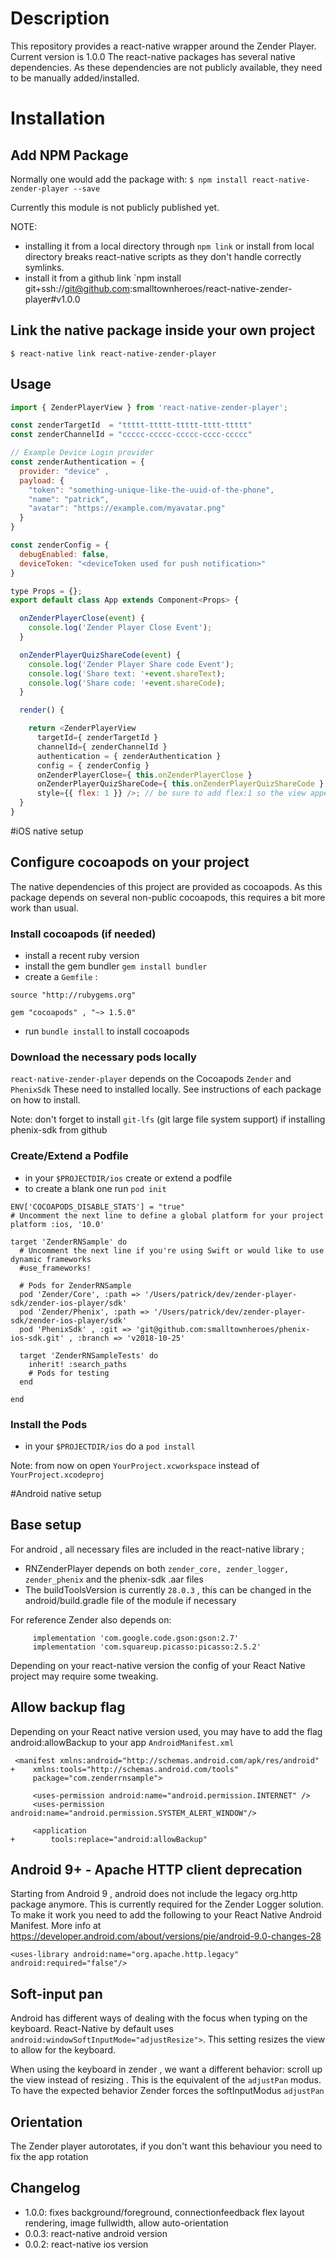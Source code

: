 # Description

This repository provides a react-native wrapper around the Zender Player. Current version is 1.0.0
The react-native packages has several native dependencies. As these dependencies are not publicly available, they need to be manually added/installed.

# Installation
## Add NPM Package
Normally one would add the package with:
`$ npm install react-native-zender-player --save`

Currently this module is not publicly published yet.

NOTE: 
- installing it from a local directory through `npm link` or install from local directory breaks react-native scripts as they don't handle correctly symlinks.
- install it from a github link `npm install git+ssh://git@github.com:smalltownheroes/react-native-zender-player#v1.0.0

## Link the native package inside your own project

`$ react-native link react-native-zender-player`


## Usage
```javascript
import { ZenderPlayerView } from 'react-native-zender-player';

const zenderTargetId  = "ttttt-ttttt-ttttt-tttt-ttttt"
const zenderChannelId = "ccccc-ccccc-ccccc-cccc-ccccc"

// Example Device Login provider
const zenderAuthentication = {
  provider: "device" ,
  payload: {
    "token": "something-unique-like-the-uuid-of-the-phone",
    "name": "patrick",
    "avatar": "https://example.com/myavatar.png"
  }
}

const zenderConfig = {
  debugEnabled: false,
  deviceToken: "<deviceToken used for push notification>"
}

type Props = {};
export default class App extends Component<Props> {

  onZenderPlayerClose(event) {
    console.log('Zender Player Close Event');
  }

  onZenderPlayerQuizShareCode(event) {
    console.log('Zender Player Share code Event');
    console.log('Share text: '+event.shareText);
    console.log('Share code: '+event.shareCode);
  }

  render() {

    return <ZenderPlayerView
      targetId={ zenderTargetId }
      channelId={ zenderChannelId }
      authentication = { zenderAuthentication }
      config = { zenderConfig }
      onZenderPlayerClose={ this.onZenderPlayerClose }
      onZenderPlayerQuizShareCode={ this.onZenderPlayerQuizShareCode }
      style={{ flex: 1 }} />; // be sure to add flex:1 so the view appears full size
  }
}
```


#iOS native setup

## Configure cocoapods on your project
The native dependencies of this project are provided as cocoapods. 
As this package depends on several non-public cocoapods, this requires a bit more work than usual.

### Install cocoapods (if needed)
- install a recent ruby version
- install the gem bundler `gem install bundler`
- create a `Gemfile` :
```
source "http://rubygems.org"

gem "cocoapods" , "~> 1.5.0"
```
- run `bundle install` to install cocoapods

### Download the necessary pods locally
`react-native-zender-player` depends on the Cocoapods `Zender` and `PhenixSdk`
These need to installed locally. See instructions of each package on how to install.

Note: don't forget to install `git-lfs` (git large file system support) if installing phenix-sdk from github

### Create/Extend a Podfile
- in your `$PROJECTDIR/ios` create or extend a podfile
- to create a blank one run `pod init`

```
ENV['COCOAPODS_DISABLE_STATS'] = "true"
# Uncomment the next line to define a global platform for your project
platform :ios, '10.0'

target 'ZenderRNSample' do
  # Uncomment the next line if you're using Swift or would like to use dynamic frameworks
  #use_frameworks!

  # Pods for ZenderRNSample
  pod 'Zender/Core', :path => '/Users/patrick/dev/zender-player-sdk/zender-ios-player/sdk'
  pod 'Zender/Phenix', :path => '/Users/patrick/dev/zender-player-sdk/zender-ios-player/sdk'
  pod 'PhenixSdk' , :git => 'git@github.com:smalltownheroes/phenix-ios-sdk.git' , :branch => 'v2018-10-25'

  target 'ZenderRNSampleTests' do
    inherit! :search_paths
    # Pods for testing
  end

end
```

### Install the Pods
- in your `$PROJECTDIR/ios` do a `pod install`

Note: from now on open `YourProject.xcworkspace` instead of `YourProject.xcodeproj`

#Android native setup
## Base setup
For android , all necessary files are included in the react-native library ; 

- RNZenderPlayer depends on both `zender_core, zender_logger, zender_phenix` and the phenix-sdk .aar files
- The buildToolsVersion is currently `28.0.3` , this can be changed in the android/build.gradle file of the module if necessary

For reference Zender also depends on:
```
     implementation 'com.google.code.gson:gson:2.7'
     implementation 'com.squareup.picasso:picasso:2.5.2'
```

Depending on your react-native version the config of your React Native project may require some tweaking.

## Allow backup flag
Depending on your React native version used, you may have to add the flag android:allowBackup to your app `AndroidManifest.xml`

```
 <manifest xmlns:android="http://schemas.android.com/apk/res/android"
+    xmlns:tools="http://schemas.android.com/tools"
     package="com.zenderrnsample">

     <uses-permission android:name="android.permission.INTERNET" />
     <uses-permission android:name="android.permission.SYSTEM_ALERT_WINDOW"/>

     <application
+        tools:replace="android:allowBackup"

```

## Android 9+ - Apache HTTP client deprecation
Starting from Android 9 , android does not include the legacy org.http package anymore. This is currently required for the Zender Logger solution.
To make it work you need to add the following to your React Native Android Manifest. More info at <https://developer.android.com/about/versions/pie/android-9.0-changes-28>


`<uses-library android:name="org.apache.http.legacy" android:required="false"/>`

## Soft-input pan
Android has different ways of dealing with the focus when typing on the keyboard.
React-Native by default uses `android:windowSoftInputMode="adjustResize">`. This setting resizes the view to allow for the keyboard.

When using the keyboard in zender , we want a different behavior: scroll up the view instead of resizing . This is the equivalent of the `adjustPan` modus.
To have the expected behavior Zender forces the softInputModus `adjustPan`

## Orientation
The Zender player autorotates, if you don't want this behaviour you need to fix the app rotation

## Changelog
- 1.0.0: fixes background/foreground, connectionfeedback flex layout rendering, image fullwidth, allow auto-orientation
- 0.0.3: react-native android version
- 0.0.2: react-native ios version
